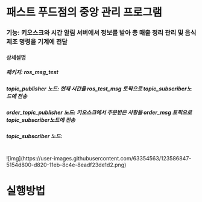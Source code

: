 패스트 푸드점의 중앙 관리 프로그램
=================================
### 기능: 키오스크와 시간 알림 서버에서 정보를 받아 총 매출 정리 관리 및 음식제조 명령을 기계에 전달<br>
#### 상세설명
##### 패키지: ros_msg_test 
##### topic_publisher 노드: 현재 시간을 ros_test_msg 토픽으로 topic_subscriber노드에 전송
##### order_topic_publisher 노드: 키오스크에서 주문받은 사항을 order_msg 토픽으로 topic_subscriber노드에 전송
##### topic_subscriber 노드: 
<br>
![img](https://user-images.githubusercontent.com/63354563/123586847-5154d800-d820-11eb-8c4e-8eadf23de1d2.png)


# 실행방법

